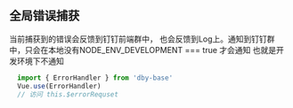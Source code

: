 ## 全局错误捕获
当前捕获到的错误会反馈到钉钉前端群中， 也会反馈到Log上。通知到钉钉群中，只会在本地没有NODE_ENV_DEVELOPMENT === true 才会通知 也就是开发环境下不通知
```javascript
  import { ErrorHandler } from 'dby-base'
  Vue.use(ErrorHandler)
  // 访问 this.$errorRequset
```
